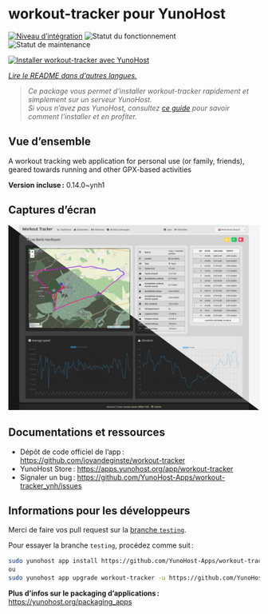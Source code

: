 <!--
Nota bene : ce README est automatiquement généré par <https://github.com/YunoHost/apps/tree/master/tools/readme_generator>
Il NE doit PAS être modifié à la main.
-->

# workout-tracker pour YunoHost

[![Niveau d’intégration](https://dash.yunohost.org/integration/workout-tracker.svg)](https://dash.yunohost.org/appci/app/workout-tracker) ![Statut du fonctionnement](https://ci-apps.yunohost.org/ci/badges/workout-tracker.status.svg) ![Statut de maintenance](https://ci-apps.yunohost.org/ci/badges/workout-tracker.maintain.svg)

[![Installer workout-tracker avec YunoHost](https://install-app.yunohost.org/install-with-yunohost.svg)](https://install-app.yunohost.org/?app=workout-tracker)

*[Lire le README dans d'autres langues.](./ALL_README.md)*

> *Ce package vous permet d’installer workout-tracker rapidement et simplement sur un serveur YunoHost.*  
> *Si vous n’avez pas YunoHost, consultez [ce guide](https://yunohost.org/install) pour savoir comment l’installer et en profiter.*

## Vue d’ensemble

A workout tracking web application for personal use (or family, friends), geared towards running and other GPX-based activities

**Version incluse :** 0.14.0~ynh1

## Captures d’écran

![Capture d’écran de workout-tracker](./doc/screenshots/screenshot.jpg)

## Documentations et ressources

- Dépôt de code officiel de l’app : <https://github.com/jovandeginste/workout-tracker>
- YunoHost Store : <https://apps.yunohost.org/app/workout-tracker>
- Signaler un bug : <https://github.com/YunoHost-Apps/workout-tracker_ynh/issues>

## Informations pour les développeurs

Merci de faire vos pull request sur la [branche `testing`](https://github.com/YunoHost-Apps/workout-tracker_ynh/tree/testing).

Pour essayer la branche `testing`, procédez comme suit :

```bash
sudo yunohost app install https://github.com/YunoHost-Apps/workout-tracker_ynh/tree/testing --debug
ou
sudo yunohost app upgrade workout-tracker -u https://github.com/YunoHost-Apps/workout-tracker_ynh/tree/testing --debug
```

**Plus d’infos sur le packaging d’applications :** <https://yunohost.org/packaging_apps>
